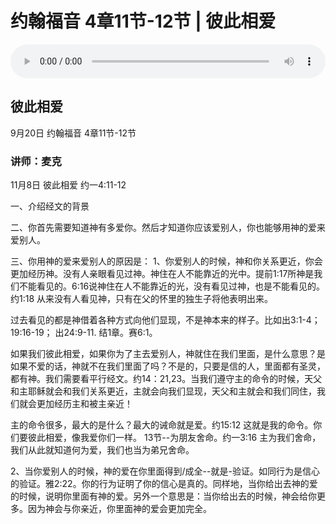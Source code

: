 # 约翰福音 4章11节-12节 | 彼此相爱


<audio style="width: 100%;" preload="false" controls controlslist="nodownload"><source src="https://cdn.simai.ml/audio/mp3/2020/yue_4-11-12-201108.mp3" type="audio/mpeg">Your browser does not support the audio element.</audio>


## 彼此相爱
9月20日 
约翰福音 4章11节-12节
### 讲师：麦克

11月8日 彼此相爱 约一4:11-12

一、介绍经文的背景

二、你首先需要知道神有多爱你。然后才知道你应该爱别人，你也能够用神的爱来爱别人。

三、你用神的爱来爱别人的原因是：
1、你爱别人的时候，神和你关系更近，你会更加经历神。没有人亲眼看见过神。神住在人不能靠近的光中。提前1:17所神是我们不能看见的。6:16说神住在人不能靠近的光，没有看见过神，也是不能看见的。约1:18 从来没有人看见神，只有在父的怀里的独生子将他表明出来。

过去看见的都是神借着各种方式向他们显现，不是神本来的样子。比如出3:1-4；19:16-19； 出24:9-11. 结1章。赛6:1。

如果我们彼此相爱，如果你为了主去爱别人，神就住在我们里面，是什么意思？是如果不爱的话，神就不在我们里面了吗？不是的，只要是信的人，里面都有圣灵，都有神。我们需要看平行经文。约14：21,23。当我们遵守主的命令的时候，天父和主耶稣就会和我们关系更近，主就会向我们显现，天父和主就会和我们同住，我们就会更加经历主和被主亲近！

主的命令很多，最大的是什么？最大的诫命就是爱。约15:12 这就是我的命令。你们要彼此相爱，像我爱你们一样。  13节--为朋友舍命。约一3:16 主为我们舍命，我们从此就知道何为爱，我们也当为弟兄舍命。

2、当你爱别人的时候，神的爱在你里面得到/成全--就是-验证。如同行为是信心的验证。雅2:22。你的行为证明了你的信心是真的。同样地，当你给出去神的爱的时候，说明你里面有神的爱。另外一个意思是：当你给出去的时候，神会给你更多。因为神会与你亲近，你里面神的爱会更加完全。

